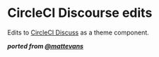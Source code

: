 # CircleCI Discourse edits
Edits to [CircleCI Discuss](https://discuss.circleci.com) as a theme component.  

***ported from [@mattevans](https://github.com/mattevans/discourse-theme-template)***

